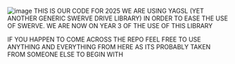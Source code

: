 ![image](https://github.com/user-attachments/assets/7e695f04-11db-4e63-9a17-070d42ab327a)
THIS IS OUR CODE FOR 2025
WE ARE USING YAGSL (YET ANOTHER GENERIC SWERVE DRIVE LIBRARY) IN ORDER TO EASE THE USE OF SWERVE. 
WE ARE NOW ON YEAR 3 OF THE USE OF THIS LIBRARY 


IF YOU HAPPEN TO COME ACROSS THE REPO FEEL FREE TO USE ANYTHING AND EVERYTHING FROM HERE AS ITS PROBABLY TAKEN FROM SOMEONE ELSE TO BEGIN WITH
